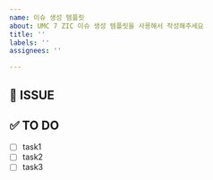 ```yaml
---
name: 이슈 생성 템플릿
about: UMC 7 ZIC 이슈 생성 템플릿을 사용해서 작성해주세요
title: ''
labels: ''
assignees: ''

---
```


## 👀 ISSUE
<!-- 어떤 이슈인지 간략하게 설명해주세요. -->

## ✅ TO DO
<!-- 상세하게 task를 나눠서 작성해주세요. -->
- [ ] task1
- [ ] task2
- [ ] task3
